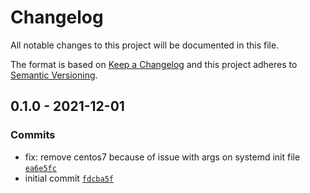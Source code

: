 # Changelog

All notable changes to this project will be documented in this file.

The format is based on [Keep a Changelog](https://keepachangelog.com/en/1.0.0/)
and this project adheres to [Semantic Versioning](https://semver.org/spec/v2.0.0.html).

## 0.1.0 - 2021-12-01

### Commits

- fix: remove centos7 because of issue with args on systemd init file [`ea6e5fc`](https://github.com/lotusnoir/ansible-apps_freeipa_exporter/commit/ea6e5fc0f4f3b83ab5bba72c48e1340bc5a89ac9)
- initial commit [`fdcba5f`](https://github.com/lotusnoir/ansible-apps_freeipa_exporter/commit/fdcba5f670fd9f90b300a1444f43953cf5d46356)
